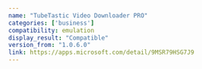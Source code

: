 ```yaml
---
name: "TubeTastic Video Downloader PRO"
categories: ['business']
compatibility: emulation
display_result: "Compatible"
version_from: "1.0.6.0"
link: https://apps.microsoft.com/detail/9MSR79HSG7J9
---
```


